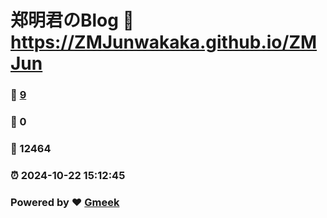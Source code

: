 # 郑明君のBlog :link: https://ZMJunwakaka.github.io/ZMJun 
### :page_facing_up: [9](https://ZMJunwakaka.github.io/ZMJun/tag.html) 
### :speech_balloon: 0 
### :hibiscus: 12464 
### :alarm_clock: 2024-10-22 15:12:45 
### Powered by :heart: [Gmeek](https://github.com/Meekdai/Gmeek)
